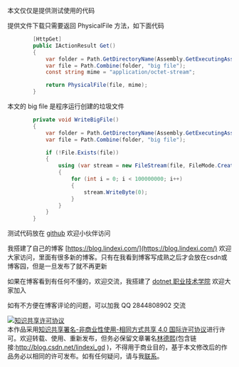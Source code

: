 
本文仅仅是提供测试使用的代码

<!--more-->


<!-- CreateTime:2020/8/1 10:04:52 -->

<!-- 发布 -->

提供文件下载只需要返回 PhysicalFile 方法，如下面代码

```csharp
        [HttpGet]
        public IActionResult Get()
        {
            var folder = Path.GetDirectoryName(Assembly.GetExecutingAssembly().Location);
            var file = Path.Combine(folder, "big file");
            const string mime = "application/octet-stream";

            return PhysicalFile(file, mime);
        }
```

本文的 big file 是程序运行创建的垃圾文件

```csharp
        private void WriteBigFile()
        {
            var folder = Path.GetDirectoryName(Assembly.GetExecutingAssembly().Location);
            var file = Path.Combine(folder, "big file");

            if (!File.Exists(file))
            {
                using (var stream = new FileStream(file, FileMode.Create))
                {
                    for (int i = 0; i < 100000000; i++)
                    {
                        stream.WriteByte(0);
                    }
                }
            }
        }
```

测试代码放在 [github](https://github.com/lindexi/lindexi_gd/tree/e237082b643c86cd15124f201c82f46955b9ab84/Gaaweeealjrdwrebiny) 欢迎小伙伴访问



我搭建了自己的博客 [https://blog.lindexi.com/](https://blog.lindexi.com/) 欢迎大家访问，里面有很多新的博客。只有在我看到博客写成熟之后才会放在csdn或博客园，但是一旦发布了就不再更新

如果在博客看到有任何不懂的，欢迎交流，我搭建了 [dotnet 职业技术学院](https://t.me/dotnet_campus) 欢迎大家加入

如有不方便在博客评论的问题，可以加我 QQ 2844808902 交流

<a rel="license" href="http://creativecommons.org/licenses/by-nc-sa/4.0/"><img alt="知识共享许可协议" style="border-width:0" src="https://licensebuttons.net/l/by-nc-sa/4.0/88x31.png" /></a><br />本作品采用<a rel="license" href="http://creativecommons.org/licenses/by-nc-sa/4.0/">知识共享署名-非商业性使用-相同方式共享 4.0 国际许可协议</a>进行许可。欢迎转载、使用、重新发布，但务必保留文章署名[林德熙](http://blog.csdn.net/lindexi_gd)(包含链接:http://blog.csdn.net/lindexi_gd )，不得用于商业目的，基于本文修改后的作品务必以相同的许可发布。如有任何疑问，请与我[联系](mailto:lindexi_gd@163.com)。